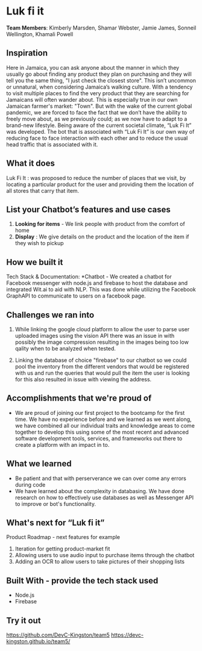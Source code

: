 # Luk fi it

**Team Members**: Kimberly Marsden, Shamar Webster, Jamie James, Sonneil Wellington, Khamali Powell

## Inspiration
Here in Jamaica, you can ask anyone about the manner in which they usually go about finding any product they plan on purchasing and they will tell you the same thing, "I just check the closest store". This isn’t uncommon or unnatural, when considering Jamaica’s walking culture. With a tendency to visit multiple places to find the very product that they are searching for Jamaicans will often wander about. This is especially true in our own Jamaican farmer's market: "Town". But with the wake of the current global pandemic, we are forced to face the fact that we don’t have the ability to freely move about, as we previously could; as we now have to adapt to a brand-new lifestyle. Being aware of the current societal climate, “Luk Fi It” was developed. The bot that is associated with “Luk Fi It” is our own way of reducing face to face interaction with each other and to reduce the usual head traffic that is associated with it.


## What it does
Luk Fi It : was proposed to reduce the number of places that we visit, by locating a particular product for the user and providing them the location of all stores that carry that item.


## List your Chatbot’s features and use cases
1. **Looking for items** - We link people with product from the comfort of home 
2. **Display** : We give details on the product and the location of the item if they wish to pickup


## How we built it
Tech Stack & Documentation:
*Chatbot - We created a chatbot for Facebook messenger with node.js and firebase to host the database and integrated Wit.ai to aid with NLP. This was done while utilizing the Facebook GraphAPI to communicate to users on a facebook page.


## Challenges we ran into
1. While linking the google cloud platform to allow the user to parse user uploaded images using the vision API there was an issue in with possibly the image compression resulting in the images being too low qality when to be analyzed when tested.

2. Linking the database of choice "firebase" to our chatbot so we could pool the inventory from the different vendors that would be registered with us and run the queries that would pull the item the user is looking for this also resulted in issue with viewing the address. 
 
 
## Accomplishments that we're proud of
* We are proud of joining our first project to the bootcamp for the first time. We have no experience before and we learned as we went along, we have combined all our individual traits and knowledge areas to come together to develop this using some of the most recent and advanced software development tools, services, and frameworks out there to create a platform with an impact in to.



## What we learned
* Be patient and that with perserverance we can over come any errors during code
* We have learned about the complexity in databasing. We have done research on how to effectively use databases as well as Messenger API to improve or bot's functionality.



## What's next for “Luk fi it”
Product Roadmap - next features for example
1. Iteration for getting product-market fit
2. Allowing users to use audio input to purchase items through the chatbot 
3. Adding an OCR to allow users to take pictures of their shopping lists


## Built With - provide the tech stack used 
* Node.js
* Firebase 


## Try it out
https://github.com/DevC-Kingston/team5 
https://devc-kingston.github.io/team5/
